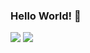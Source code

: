 ### Hello World! 👋
<img src="https://github-readme-stats.vercel.app/api?username=KuratasZ&show_icons=true&icon_color=CE1D2D&text_color=718096&bg_color=ffffff&hide_title=true" />
<img src="https://github-readme-stats.vercel.app/api/wakatime?username=KuratasZ" />

